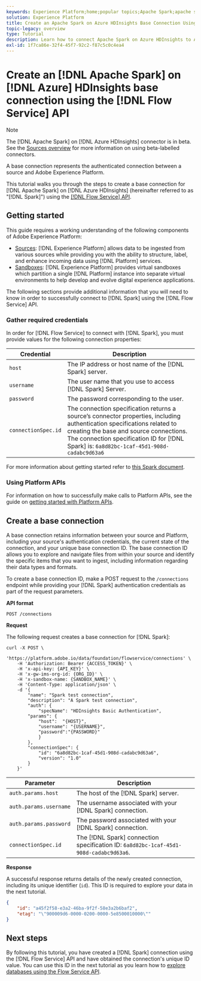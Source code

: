 ```yaml
---
keywords: Experience Platform;home;popular topics;Apache Spark;apache spark;Azure HDInsights
solution: Experience Platform
title: Create an Apache Spark on Azure HDInsights Base Connection Using the Flow Service API
topic-legacy: overview
type: Tutorial
description: Learn how to connect Apache Spark on Azure HDInsights to Adobe Experience Platform using the Flow Service API.
exl-id: 1f7ca86e-32f4-45f7-92c2-f87c5c0c4ea4
---
```

# Create an [!DNL Apache Spark] on [!DNL Azure] HDInsights base connection using the [!DNL Flow Service] API

>[!NOTE]
>
>The [!DNL Apache Spark] on [!DNL Azure HDInsights] connector is in beta. See the [Sources overview](../../../../home.md#terms-and-conditions) for more information on using beta-labelled connectors.

A base connection represents the authenticated connection between a source and Adobe Experience Platform.

This tutorial walks you through the steps to create a base connection for [!DNL Apache Spark] on [!DNL Azure HDInsights] (hereinafter referred to as "[!DNL Spark]") using the [[!DNL Flow Service] API](https://www.adobe.io/experience-platform-apis/references/flow-service/).

## Getting started

This guide requires a working understanding of the following components of Adobe Experience Platform:

* [Sources](../../../../home.md): [!DNL Experience Platform] allows data to be ingested from various sources while providing you with the ability to structure, label, and enhance incoming data using [!DNL Platform] services.
* [Sandboxes](../../../../../sandboxes/home.md): [!DNL Experience Platform] provides virtual sandboxes which partition a single [!DNL Platform] instance into separate virtual environments to help develop and evolve digital experience applications.

The following sections provide additional information that you will need to know in order to successfully connect to [!DNL Spark] using the [!DNL Flow Service] API.

### Gather required credentials

In order for [!DNL Flow Service] to connect with [!DNL Spark], you must provide values for the following connection properties:

| Credential | Description |
| ---------- | ----------- |
| `host` | The IP address or host name of the [!DNL Spark] server. |
| `username` | The user name that you use to access [!DNL Spark] Server. |
| `password` | The password corresponding to the user. |
| `connectionSpec.id` | The connection specification returns a source’s connector properties, including authentication specifications related to creating the base and source connections. The connection specification ID for [!DNL Spark] is: `6a8d82bc-1caf-45d1-908d-cadabc9d63a6` |

For more information about getting started refer to [this Spark document](https://docs.microsoft.com/en-us/azure/hdinsight/spark/apache-spark-overview).

### Using Platform APIs

For information on how to successfully make calls to Platform APIs, see the guide on [getting started with Platform APIs](../../../../../landing/api-guide.md).

## Create a base connection

A base connection retains information between your source and Platform, including your source's authentication credentials, the current state of the connection, and your unique base connection ID. The base connection ID allows you to explore and navigate files from within your source and identify the specific items that you want to ingest, including information regarding their data types and formats.

To create a base connection ID, make a POST request to the `/connections` endpoint while providing your [!DNL Spark] authentication credentials as part of the request parameters.

**API format**

```https
POST /connections
```

**Request**

The following request creates a base connection for [!DNL Spark]:


```shell
curl -X POST \
    'https://platform.adobe.io/data/foundation/flowservice/connections' \
    -H 'Authorization: Bearer {ACCESS_TOKEN}' \
    -H 'x-api-key: {API_KEY}' \
    -H 'x-gw-ims-org-id: {ORG_ID}' \
    -H 'x-sandbox-name: {SANDBOX_NAME}' \
    -H 'Content-Type: application/json' \
    -d '{
        "name": "Spark test connection",
        "description": "A Spark test connection",
        "auth": {
            "specName": "HDInsights Basic Authentication",
        "params": {
            "host":  "{HOST}",
            "username": "{USERNAME}",
            "password":"{PASSWORD}"
            }
        },
        "connectionSpec": {
            "id": "6a8d82bc-1caf-45d1-908d-cadabc9d63a6",
            "version": "1.0"
        }
    }'
```

| Parameter | Description |
| --------- | ----------- |
| `auth.params.host` | The host of the [!DNL Spark] server. |
| `auth.params.username` | The username associated with your [!DNL Spark] connection. |
| `auth.params.password` | The password associated with your [!DNL Spark] connection. |
| `connectionSpec.id` | The [!DNL Spark] connection specification ID: `6a8d82bc-1caf-45d1-908d-cadabc9d63a6`. |

**Response**

A successful response returns details of the newly created connection, including its unique identifier (`id`). This ID is required to explore your data in the next tutorial.

```json
{
    "id": "a45f2f58-e3a2-46ba-9f2f-58e3a2b6baf2",
    "etag": "\"900009d6-0000-0200-0000-5e8500010000\""
}
```

## Next steps

By following this tutorial, you have created a [!DNL Spark] connection using the [!DNL Flow Service] API and have obtained the connection's unique ID value. You can use this ID in the next tutorial as you learn how to [explore databases using the Flow Service API](../../explore/database-nosql.md).
